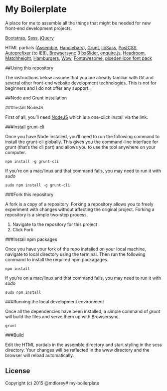 # My Boilerplate

A place for me to assemble all the things that might be needed for new front-end development projects.

[Bootstrap](http://getbootstrap.com/), [Sass](http://sass-lang.com/), [jQuery](https://jquery.com/)

HTML partials ([Assemble](http://assemble.io/), [Handlebars](http://handlebarsjs.com/)), [Grunt](http://gruntjs.com/), [libSass](http://sass-lang.com/libsass), [PostCSS](https://github.com/postcss), [Autoprefixer](https://github.com/postcss/autoprefixer) (to IE8), [Browsersync](https://www.browsersync.io/)
3
[bxSlider](http://bxslider.com/), [enquire.js](http://wicky.nillia.ms/enquire.js/), [Headroom](http://wicky.nillia.ms/headroom.js/), [Matchheight](http://brm.io/jquery-match-height-demo/), [Hamburgers](https://jonsuh.com/hamburgers/), [Wow](http://mynameismatthieu.com/WOW/), [Fontawesome](https://fortawesome.github.io/Font-Awesome/), [pixeden icon font pack](http://themes-pixeden.com/font-demos/7-stroke/)

##Using this repository

The instructions below assume that you are already familiar with Git and several other front-end website development technologies. This is not for beginners and I do not offer any support.

##Node and Grunt installation

###Install NodeJS

First of all, you’ll need [NodeJS](http://nodejs.org/) which is a one-click install via the link.


###Install grunt-cli

Once you have Node installed, you’ll need to run the following command to install the grunt-cli globally. This gives you the command-line interface for grunt (that’s the cli part) and allows you to use the tool anywhere on your computer.

`npm install -g grunt-cli`

If you’re on a mac/linux and that command fails, you may need to run it with *sudo*

`sudo npm install -g grunt-cli`


###Fork this repository

A fork is a copy of a repository. Forking a repository allows you to freely experiment with changes without affecting the original project. Forking a repository is a simple two-step process.

1. Navigate to the repository for this project
2. Click Fork


###Install npm packages

Once you have your fork of the repo installed on your local machine, navigate to local directory using the terminal. Then run the following command to install the required npm packagages.

`npm install`

If you’re on a mac/linux and that command fails, you may need to run it with *sudo*

`sudo npm install`


###Running the local development environment

Once all the dependencies have been installed, a simple command of *grunt* will build the files and serve them up with Browsersync.

`grunt`


###Build

Edit the HTML partials in the assemble directory and start styling in the scss directory. Your changes will be reflected in the www directory and the browser will reload automatically.

 
## License

Copyright (c) 2015 @mdlorey# my-boilerplate
